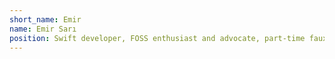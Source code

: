 ```yaml
---
short_name: Emir
name: Emir Sarı
position: Swift developer, FOSS enthusiast and advocate, part-time faux-linguist
---
```


